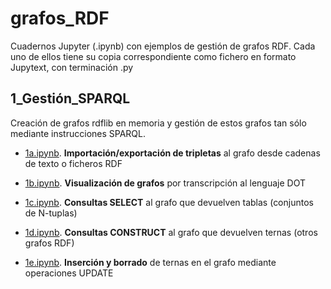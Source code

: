 # grafos_RDF
Cuadernos Jupyter (.ipynb) con ejemplos de gestión de grafos RDF. Cada uno de ellos tiene su copia correspondiente como fichero en formato Jupytext, con terminación .py

## 1_Gestión_SPARQL
Creación de grafos rdflib en memoria y gestión de estos grafos tan sólo mediante instrucciones SPARQL.

+ [1a.ipynb](https://github.com/jlfvindel/grafos_RDF/blob/main/1_Gestion_SPARQL/1a-grafo_local-import_export_RDF.ipynb). **Importación/exportación de tripletas** al grafo desde cadenas de texto o ficheros RDF

+ [1b.ipynb](https://github.com/jlfvindel/grafos_RDF/blob/main/1_Gestion_SPARQL/1b-grafo_local-visualizacion.ipynb).  **Visualización de grafos** por transcripción al lenguaje DOT

+ [1c.ipynb](https://github.com/jlfvindel/grafos_RDF/blob/main/1_Gestion_SPARQL/1c-grafo_local-consulta_select.ipynb).  **Consultas SELECT** al grafo que devuelven tablas (conjuntos de N-tuplas)

+ [1d.ipynb](https://github.com/jlfvindel/grafos_RDF/blob/main/1_Gestion_SPARQL/1d-grafo_local-consulta_construct.ipynb).  **Consultas CONSTRUCT** al grafo que devuelven ternas (otros grafos RDF)

+ [1e.ipynb](https://github.com/jlfvindel/grafos_RDF/blob/main/1_Gestion_SPARQL/1e-grafo_local-administracion.ipynb).  **Inserción y borrado** de ternas en el grafo mediante operaciones UPDATE
